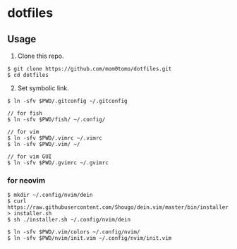 # dotfiles

## Usage
1. Clone this repo.
```
$ git clone https://github.com/mom0tomo/dotfiles.git
$ cd dotfiles
```

2. Set symbolic link.
```
$ ln -sfv $PWD/.gitconfig ~/.gitconfig

// for fish
$ ln -sfv $PWD/fish/ ~/.config/

// for vim
$ ln -sfv $PWD/.vimrc ~/.vimrc
$ ln -sfv $PWD/.vim/ ~/

// for vim GUI
$ ln -sfv $PWD/.gvimrc ~/.gvimrc
```

### for neovim
```
$ mkdir ~/.config/nvim/dein
$ curl https://raw.githubusercontent.com/Shougo/dein.vim/master/bin/installer.sh > installer.sh
$ sh ./installer.sh ~/.config/nvim/dein

$ ln -sfv $PWD/.vim/colors ~/.config/nvim/
$ ln -sfv $PWD/nvim/init.vim ~/.config/nvim/init.vim
```
